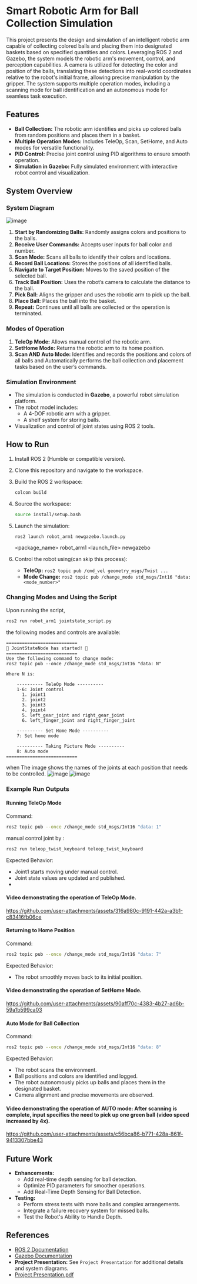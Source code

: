 # Smart Robotic Arm for Ball Collection Simulation

This project presents the design and simulation of an intelligent robotic arm capable of collecting colored balls and placing them into designated baskets based on specified quantities and colors. Leveraging ROS 2 and Gazebo, the system models the robotic arm's movement, control, and perception capabilities. A camera is utilized for detecting the color and position of the balls, translating these detections into real-world coordinates relative to the robot's initial frame, allowing precise manipulation by the gripper. The system supports multiple operation modes, including a scanning mode for ball identification and an autonomous mode for seamless task execution.

## Features

- **Ball Collection:** The robotic arm identifies and picks up colored balls from random positions and places them in a basket.
- **Multiple Operation Modes:** Includes TeleOp, Scan, SetHome, and Auto modes for versatile functionality.
- **PID Control:** Precise joint control using PID algorithms to ensure smooth operation.
- **Simulation in Gazebo:** Fully simulated environment with interactive robot control and visualization.

## System Overview

### System Diagram
![image](https://github.com/user-attachments/assets/41fc89d2-5713-41bb-9bdc-638da1ead339)
1. **Start by Randomizing Balls:** Randomly assigns colors and positions to the balls.
2. **Receive User Commands:** Accepts user inputs for ball color and number.
3. **Scan Mode:** Scans all balls to identify their colors and locations.
4. **Record Ball Locations:** Stores the positions of all identified balls.
5. **Navigate to Target Position:** Moves to the saved position of the selected ball.
6. **Track Ball Position:** Uses the robot’s camera to calculate the distance to the ball.
7. **Pick Ball:** Aligns the gripper and uses the robotic arm to pick up the ball.
8. **Place Ball:** Places the ball into the basket.
9. **Repeat:** Continues until all balls are collected or the operation is terminated.

### Modes of Operation

1. **TeleOp Mode:** Allows manual control of the robotic arm.
2. **SetHome Mode:** Returns the robotic arm to its home position.
3. **Scan AND Auto Mode:** Identifies and records the positions and colors of all balls and Automatically performs the ball collection and placement tasks based on the user’s commands.

### Simulation Environment

- The simulation is conducted in **Gazebo**, a powerful robot simulation platform.
- The robot model includes:
  - A 4-DOF robotic arm with a gripper.
  - A shelf system for storing balls.
- Visualization and control of joint states using ROS 2 tools.

## How to Run

1. Install ROS 2 (Humble or compatible version).
2. Clone this repository and navigate to the workspace.
3. Build the ROS 2 workspace:
   ```bash
   colcon build
   ```
4. Source the workspace:
   ```bash
   source install/setup.bash
   ```
5. Launch the simulation:
   ```bash
   ros2 launch robot_arm1 newgazebo.launch.py 
   ```
    <package_name> robot_arm1
    <launch_file> newgazebo

6. Control the robot using(can skip this process):
   - **TeleOp:** `ros2 topic pub /cmd_vel geometry_msgs/Twist ...`
   - **Mode Change:** `ros2 topic pub /change_mode std_msgs/Int16 "data: <mode_number>"`

### Changing Modes and Using the Script

Upon running the script,
```bash
ros2 run robot_arm1 jointstate_script.py
```
the following modes and controls are available:

```text
===========================
🎉 JointStateNode has started! 🎉
===========================
Use the following command to change mode:
ros2 topic pub --once /change_mode std_msgs/Int16 "data: N"

Where N is:

    ---------- TeleOp Mode ----------
    1-6: Joint control
      1. joint1
      2. joint2
      3. joint3
      4. joint4
      5. left_gear_joint and right_gear_joint
      6. left_finger_joint and right_finger_joint

    ---------- Set Home Mode ----------
    7: Set home mode

    ---------- Taking Picture Mode ----------
    8: Auto mode
===========================
```
when The image shows the names of the joints at each position that needs to be controlled.
![image](https://github.com/user-attachments/assets/380f4391-1d2c-478e-b9a5-497b598910ea) ![image](https://github.com/user-attachments/assets/6f32ffd0-ff3f-4ea1-8568-4983807b5ade)


### Example Run Outputs

#### Running TeleOp Mode

Command:
```bash
ros2 topic pub --once /change_mode std_msgs/Int16 "data: 1"
```
manual control joint by :
```bash
ros2 run teleop_twist_keyboard teleop_twist_keyboard
```
Expected Behavior:
- Joint1 starts moving under manual control.
- Joint state values are updated and published.
- 
#### Video demonstrating the operation of TeleOp Mode.

https://github.com/user-attachments/assets/316a980c-9191-442a-a3b1-c83416fb06ce

#### Returning to Home Position

Command:
```bash
ros2 topic pub --once /change_mode std_msgs/Int16 "data: 7"
```
Expected Behavior:
- The robot smoothly moves back to its initial position.

#### Video demonstrating the operation of SetHome Mode.

https://github.com/user-attachments/assets/90aff70c-4383-4b27-ad6b-59a1b599ca03

#### Auto Mode for Ball Collection

Command:
```bash
ros2 topic pub --once /change_mode std_msgs/Int16 "data: 8"
```
Expected Behavior:
- The robot scans the environment.
- Ball positions and colors are identified and logged.
- The robot autonomously picks up balls and places them in the designated basket.
- Camera alignment and precise movements are observed.
 
#### Video demonstrating the operation of AUTO mode: After scanning is complete, input specifies the need to pick up one green ball (video speed increased by 4x).

https://github.com/user-attachments/assets/c56bca86-b771-428a-861f-9413307bbe43


## Future Work

- **Enhancements:**
  - Add real-time depth sensing for ball detection.
  - Optimize PID parameters for smoother operations.
  - Add Real-Time Depth Sensing for Ball Detection.
- **Testing:**
  - Perform stress tests with more balls and complex arrangements.
  - Integrate a failure recovery system for missed balls.
  - Test the Robot's Ability to Handle Depth.

## References

- [ROS 2 Documentation](https://docs.ros.org/en/)
- [Gazebo Documentation](http://gazebosim.org/)
- **Project Presentation:** See `Project Presentation` for additional details and system diagrams.
- [Project Presentation.pdf](https://github.com/user-attachments/files/18250537/Final.Presentation_ROS.pdf)

